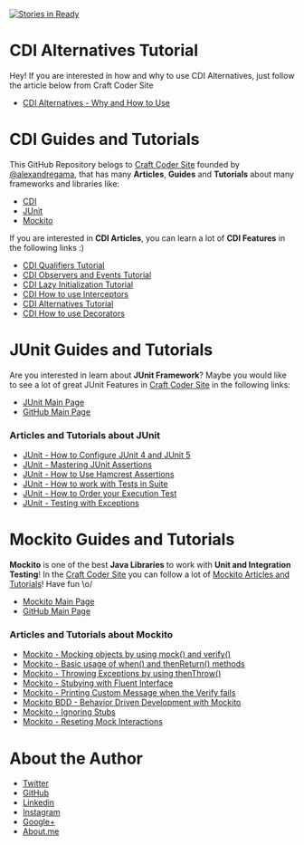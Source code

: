 [![Stories in Ready](https://badge.waffle.io/craft-coder/cdi-guide-tutorials.png?label=ready&title=Ready)](https://waffle.io/craft-coder/cdi-guide-tutorials)
# CDI Alternatives Tutorial

Hey! If you are interested in how and why to use CDI Alternatives, just follow the article below from Craft Coder Site

- [CDI Alternatives - Why and How to Use](http://craft-coder.com/cdi-alternatives-dependency-injection-java-tutorial/?utm_source=github&utm_medium=cdi-alternatives&utm_term=cdi-java)

# CDI Guides and Tutorials

This GitHub Repository belogs to [Craft Coder Site](http://craft-coder.com/?utm_source=github&utm_medium=cdi-guide-tutorials&utm_term=cdi-java) founded by [@alexandregama](https://github.com/alexandregama), that has many **Articles**, **Guides** and **Tutorials** about many frameworks and libraries like:

- [CDI](http://craft-coder.com/cdi-guides-posts-news-and-tutorials/?utm_source=github&utm_medium=cdi-guide-tutorials&utm_term=cdi-java)
- [JUnit](http://craft-coder.com/junit-guides-tutorials-blog-posts-and-news/?utm_source=github&utm_medium=cdi-guide-tutorials&utm_term=junit-java)
- [Mockito](http://craft-coder.com/mockito-guides-tutorials-blog-posts-and-news/?utm_source=github&utm_medium=cdi-guide-tutorials&utm_term=mockito-java)

If you are interested in **CDI Articles**, you can learn a lot of **CDI Features** in the following links :)

- [CDI Qualifiers Tutorial](http://craft-coder.com/cdi-qualifiers-dependency-injection-java-tutorial/?utm_source=github&utm_medium=cdi-tutorial-guide&utm_term=cdi-java)
- [CDI Observers and Events Tutorial](http://craft-coder.com/cdi-events-and-observers-java-tutorial/?utm_source=github&utm_medium=cdi-tutorial-guide&utm_term=cdi-java)
- [CDI Lazy Initialization Tutorial](http://craft-coder.com/cdi-lazy-initialization-java-tutorial/?utm_source=github&utm_medium=cdi-tutorial-guide&utm_term=cdi-java)
- [CDI How to use Interceptors](http://craft-coder.com/cdi-interceptors-dependency-injection-java-tutorial/?utm_source=github&utm_medium=cdi-tutorial-guide&utm_term=cdi-java)
- [CDI Alternatives Tutorial](http://craft-coder.com/cdi-alternatives-dependency-injection-java-tutorial/?utm_source=github&utm_medium=cdi-tutorial-guide&utm_term=cdi-java)
- [CDI How to use Decorators](http://craft-coder.com/cdi-decorators-dependency-injection-java-tutorial/?utm_source=github&utm_medium=cdi-tutorial-guide&utm_term=cdi-java)

# JUnit Guides and Tutorials

Are you interested in learn about **JUnit Framework**? Maybe you would like to see a lot of great JUnit Features in [Craft Coder Site](http://craft-coder.com/?utm_source=github&utm_medium=cdi-guide-tutorials&utm_term=cdi-java) in the following links:

- [JUnit Main Page](http://craft-coder.com/junit-guides-tutorials-blog-posts-and-news/?utm_source=github&utm_medium=junit-tutorial-home&utm_term=junit-java)
- [GitHub Main Page](https://github.com/craft-coder/junit-guides-tutorials)

### Articles and Tutorials about JUnit

- [JUnit - How to Configure JUnit 4 and JUnit 5](http://craft-coder.com/junit-tutorial-how-to-configuration-junit4-and-junit5/?utm_source=github&utm_medium=junit-tutorial-guide&utm_term=junit-java)
- [JUnit - Mastering JUnit Assertions](http://craft-coder.com/junit-tutorial-mastering-junit-assertions-java-guide/?utm_source=github&utm_medium=junit-tutorial-guide&utm_term=junit-java)
- [JUnit - How to Use Hamcrest Assertions](http://craft-coder.com/junit-tutorial-hamcrest-assertions-java-guide/?utm_source=github&utm_medium=junit-tutorial-guide&utm_term=junit-java)
- [JUnit - How to work with Tests in Suite](http://craft-coder.com/junit-tutorial-tests-in-suite-java-guide/?utm_source=github&utm_medium=junit-tutorial-guide&utm_term=junit-java)
- [JUnit - How to Order your Execution Test](http://craft-coder.com/junit-tutorial-test-execution-order-java-guide/?utm_source=github&utm_medium=junit-tutorial-guide&utm_term=junit-java)
- [JUnit - Testing with Exceptions](http://craft-coder.com/junit-tutorial-testing-exceptions-java-guide/?utm_source=github&utm_medium=junit-tutorial-guide&utm_term=junit-java)

# Mockito Guides and Tutorials

**Mockito** is one of the best **Java Libraries** to work with **Unit and Integration Testing**! In the [Craft Coder Site](http://craft-coder.com/?utm_source=github&utm_medium=cdi-guide-tutorials&utm_term=cdi-java) you can follow a lot of [Mockito Articles and Tutorials](http://craft-coder.com/mockito-guides-tutorials-blog-posts-and-news/?utm_source=github&utm_medium=mockito-tutorial-home&utm_term=mockito-java)! Have fun \o/

- [Mockito Main Page](http://craft-coder.com/mockito-guides-tutorials-blog-posts-and-news/?utm_source=github&utm_medium=mockito-tutorial-home&utm_term=mockito-java)
- [GitHub Main Page](https://github.com/craft-coder/mockito-guide-tutorials)

### Articles and Tutorials about Mockito

- [Mockito - Mocking objects by using mock() and verify()](http://craft-coder.com/mockito-tutorial-mocking-objects-java-guide/?utm_source=github&utm_medium=mockito-tutorial-guide&utm_term=mockito-java)
- [Mockito - Basic usage of when() and thenReturn() methods](http://craft-coder.com/mockito-tutorial-basic-usage-of-when-and-then-return-java-guide/?utm_source=github&utm_medium=mockito-tutorial-guide&utm_term=mockito-java)
- [Mockito - Throwing Exceptions by using thenThrow()](http://craft-coder.com/mockito-tutorial-throwing-exceptions-then-throw-java-guide/?utm_source=github&utm_medium=mockito-tutorial-guide&utm_term=mockito-java)
- [Mockito - Stubying with Fluent Interface](http://craft-coder.com/mockito-tutorial-stubbing-with-fluent-interface-java-guide/)
- [Mockito - Printing Custom Message when the Verify fails](http://craft-coder.com/mockito-tutorial-printing-custom-message-when-the-verify-fails-java-guide/?utm_source=github&utm_medium=mockito-tutorial-guide&utm_term=mockito-java)
- [Mockito BDD - Behavior Driven Development with Mockito](http://craft-coder.com/mockito-tutorial-bdd-behavior-driven-development-with-mockito-java-guide/?utm_source=github&utm_medium=mockito-tutorial-guide&utm_term=mockito-java)
- [Mockito - Ignoring Stubs](http://craft-coder.com/mockito-tutorial-ignoring-stubs-java-guide/?utm_source=github&utm_medium=mockito-tutorial-guide&utm_term=mockito-java)
- [Mockito - Reseting Mock Interactions](http://craft-coder.com/mockito-tutorial-resetting-mock-interactions-java-guide/?utm_source=github&utm_medium=mockito-tutorial-guide&utm_term=mockito-java)

# About the Author

- [Twitter](https://twitter.com/alexandregamma)
- [GitHub](https://github.com/alexandregama)
- [Linkedin](https://www.linkedin.com/in/alexandregama/)
- [Instagram](https://www.instagram.com/alexandregama/)
- [Google+](https://plus.google.com/+AlexandreGamaLima)
- [About.me](https://about.me/alexandregama)
